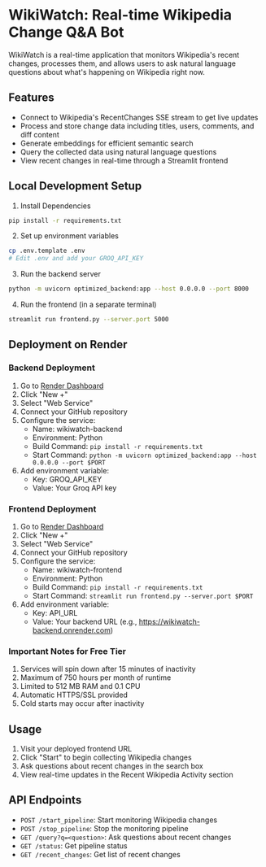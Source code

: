 # WikiWatch: Real-time Wikipedia Change Q&A Bot

WikiWatch is a real-time application that monitors Wikipedia's recent changes, processes them, and allows users to ask natural language questions about what's happening on Wikipedia right now.

## Features

- Connect to Wikipedia's RecentChanges SSE stream to get live updates
- Process and store change data including titles, users, comments, and diff content
- Generate embeddings for efficient semantic search
- Query the collected data using natural language questions
- View recent changes in real-time through a Streamlit frontend

## Local Development Setup

1. Install Dependencies
```bash
pip install -r requirements.txt
```

2. Set up environment variables
```bash
cp .env.template .env
# Edit .env and add your GROQ_API_KEY
```

3. Run the backend server
```bash
python -m uvicorn optimized_backend:app --host 0.0.0.0 --port 8000
```

4. Run the frontend (in a separate terminal)
```bash
streamlit run frontend.py --server.port 5000
```

## Deployment on Render

### Backend Deployment

1. Go to [Render Dashboard](https://dashboard.render.com)
2. Click "New +"
3. Select "Web Service"
4. Connect your GitHub repository
5. Configure the service:
   - Name: wikiwatch-backend
   - Environment: Python
   - Build Command: `pip install -r requirements.txt`
   - Start Command: `python -m uvicorn optimized_backend:app --host 0.0.0.0 --port $PORT`
6. Add environment variable:
   - Key: GROQ_API_KEY
   - Value: Your Groq API key

### Frontend Deployment

1. Go to [Render Dashboard](https://dashboard.render.com)
2. Click "New +"
3. Select "Web Service"
4. Connect your GitHub repository
5. Configure the service:
   - Name: wikiwatch-frontend
   - Environment: Python
   - Build Command: `pip install -r requirements.txt`
   - Start Command: `streamlit run frontend.py --server.port $PORT`
6. Add environment variable:
   - Key: API_URL
   - Value: Your backend URL (e.g., https://wikiwatch-backend.onrender.com)

### Important Notes for Free Tier

1. Services will spin down after 15 minutes of inactivity
2. Maximum of 750 hours per month of runtime
3. Limited to 512 MB RAM and 0.1 CPU
4. Automatic HTTPS/SSL provided
5. Cold starts may occur after inactivity

## Usage

1. Visit your deployed frontend URL
2. Click "Start" to begin collecting Wikipedia changes
3. Ask questions about recent changes in the search box
4. View real-time updates in the Recent Wikipedia Activity section

## API Endpoints

- `POST /start_pipeline`: Start monitoring Wikipedia changes
- `POST /stop_pipeline`: Stop the monitoring pipeline
- `GET /query?q=<question>`: Ask questions about recent changes
- `GET /status`: Get pipeline status
- `GET /recent_changes`: Get list of recent changes
